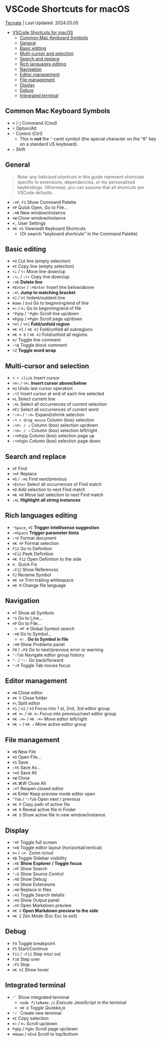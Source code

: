 # VSCode Shortcuts for macOS

<a href="https://tecnate.dev" target="_blank" rel="author">Tecnate</a> | Last Updated: 2024.05.05

-   [VSCode Shortcuts for macOS](#vscode-shortcuts-for-macos)
    -   [Common Mac Keyboard Symbols](#common-mac-keyboard-symbols)
    -   [General](#general)
    -   [Basic editing](#basic-editing)
    -   [Multi-cursor and selection](#multi-cursor-and-selection)
    -   [Search and replace](#search-and-replace)
    -   [Rich languages editing](#rich-languages-editing)
    -   [Navigation](#navigation)
    -   [Editor management](#editor-management)
    -   [File management](#file-management)
    -   [Display](#display)
    -   [Debug](#debug)
    -   [Integrated terminal](#integrated-terminal)

## Common Mac Keyboard Symbols

-   `⌘` / `` Command (Cmd)
-   `⌥` Option/Alt
-   `⌃` Control (Ctrl)
    -   This is **not** the `^` caret symbol (the special character on the "6" key on a standard US keyboard).
-   `⇧` Shift

## General

> Note: any _italicized shortcuts in this guide_ represent shortcuts specific to extensions, dependencies, or my personalized keybindings. Otherwise, you can assume that all shortcuts are VSCode defaults.

-   `⇧⌘P`, `F1` Show Command Palette
-   `⌘P` Quick Open, Go to File...
-   `⇧⌘N` New window/instance
-   `⌘W` Close window/instance
-   `⌘,` User Settings
-   `⌘K ⌘S` View/edit Keyboard Shortcuts
    -   (Or search "keyboard shortcuts" in the Command Palette)

## Basic editing

-   `⌘X` Cut line (empty selection)
-   `⌘C` Copy line (empty selection)
-   `⌥↓` / `⌥↑` Move line down/up
-   `⇧⌥↓` / `⇧⌥↑` Copy line down/up
-   `⇧⌘K` **Delete line**
-   `⌘Enter` / `⇧⌘Enter` Insert line below/above
-   `⇧⌘\` **Jump to matching bracket**
-   `⌘]` / `⌘[` Indent/outdent line
-   `Home` / `End` Go to beginning/end of line
-   `⌘↑` / `⌘↓` Go to beginning/end of file
-   `⌃PgUp` / `⌃PgDn` Scroll line up/down
-   `⌘PgUp` / `⌘PgDn` Scroll page up/down
-   `⌥⌘[` / `⌥⌘]` **Fold/unfold region**
-   `⌘K ⌘[` / `⌘K ⌘]` Fold/unfold all subregions
-   `⌘K ⌘ 0` / `⌘K ⌘J` Fold/unfold all regions
-   `⌘/` Toggle line comment
-   `⇧⌥A` Toggle block comment
-   `⌥Z` **Toggle word wrap**

## Multi-cursor and selection

-   `⌥ + click` Insert cursor
-   `⌥⌘↑` / `⌥⌘↓` **Insert cursor above/below**
-   `⌘U` Undo last cursor operation
-   `⇧⌥I` Insert cursor at end of each line selected
-   `⌘L` Select current line
-   `⇧⌘L` Select all occurrences of current selection
-   `⌘F2` Select all occurrences of current word
-   `⌃⇧⌘→` / `⌃⇧⌘←` Expand/shrink selection
-   `⇧⌥ + drag mouse` Column (box) selection
-   `⇧⌥⌘↑ / ↓` Column (box) selection up/down
-   `⇧⌥⌘← / →` Column (box) selection left/right
-   `⇧⌥⌘PgUp` Column (box) selection page up
-   `⇧⌥⌘PgDn` Column (box) selection page down

## Search and replace

-   `⌘F` Find
-   `⌥⌘F` Replace
-   `⌘G` / `⇧⌘G` Find next/previous
-   `⌥Enter` Select all occurrences of Find match
-   `⌘D` Add selection to next Find match
-   `⌘K ⌘D` Move last selection to next Find match
-   `⇧⌘L` **Highlight all string instances**

## Rich languages editing

-   `⌃Space`, `⌘I` **Trigger intellisense suggestion**
-   `⇧⌘Space` **Trigger parameter hints**
-   `⇧⌥F` Format document
-   `⌘K ⌘F` Format selection
-   `F12` Go to Definition
-   `⌥F12` Peek Definition
-   `⌘K F12` Open Definition to the side
-   `⌘.` Quick Fix
-   `⇧F12` Show References
-   `F2` Rename Symbol
-   `⌘K ⌘X` Trim trailing whitespace
-   `⌘K M` Change file language

## Navigation

-   `⌘T` Show all Symbols
-   `⌃G` Go to Line...
-   `⌘P` Go to File...
    -   `⌘P #` Global Symbol search
-   `⇧⌘O` Go to Symbol...
    -   `⌘⇧.` **Go to Symbol in file**
-   `⇧⌘M` Show Problems panel
-   `F8` / `⇧F8` Go to next/previous error or warning
-   `⌃⇧Tab` Navigate editor group history
-   `⌃-` / `⌃⇧-` Go back/forward
-   `⌃⇧M` Toggle Tab moves focus

## Editor management

-   `⌘W` Close editor
-   `⌘K F` Close folder
-   `⌘\` Split editor
-   `⌘1` / `⌘2` / `⌘3` Focus into 1 st, 2nd, 3rd editor group
-   `⌘K ⌘←` / `⌘K ⌘→` Focus into previous/next editor group
-   `⌘K ⇧⌘←` / `⌘K ⇧⌘→` Move editor left/right
-   `⌘K ←` / `⌘K →` Move active editor group

## File management

-   `⌘N` New File
-   `⌘O` Open File...
-   `⌘S` Save
-   `⇧⌘S` Save As...
-   `⌥⌘S` Save All
-   `⌘W` Close
-   `⌘K` ⌘W Close All
-   `⇧⌘T` Reopen closed editor
-   `⌘K` Enter Keep preview mode editor open
-   `⌃Tab` / `⌃⇧Tab` Open next / previous
-   `⌘K P` Copy path of active file
-   `⌘K R` Reveal active file in Finder
-   `⌘K O` Show active file in new window/instance

## Display

-   `⌃⌘F` Toggle full screen
-   `⌥⌘0` Toggle editor layout (horizontal/vertical)
-   `⌘=` / `⇧⌘-` Zoom in/out
-   `⌘B` Toggle Sidebar visibility
-   `⇧⌘E` **Show Explorer / Toggle focus**
-   `⇧⌘F` Show Search
-   `⌃⇧G` Show Source Control
-   `⇧⌘D` Show Debug
-   `⇧⌘X` Show Extensions
-   `⇧⌘H` Replace in files
-   `⇧⌘J` Toggle Search details
-   `⇧⌘U` Show Output panel
-   `⇧⌘V` Open Markdown preview
-   `⌘K V` **Open Markdown preview to the side**
-   `⌘K Z` Zen Mode (Esc Esc to exit)

## Debug

-   `F9` Toggle breakpoint
-   `F5` Start/Continue
-   `F11` / `⇧F11` Step into/ out
-   `F10` Step over
-   `⇧F5` Stop
-   `⌘K ⌘I` Show hover

## Integrated terminal

-   `` ⌃` `` Show integrated terminal
    -   _`node fileName.js` Execute JavaScript in the terminal_
    -   _`⌘K Q` Toggle Quokka.js_
-   `` ⌃⇧` `` Create new terminal
-   `⌘C` Copy selection
-   `⌘↑` / `⌘↓` Scroll up/down
-   `PgUp` / `PgDn` Scroll page up/down
-   `⌘Home` / `⌘End` Scroll to top/bottom

